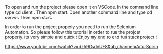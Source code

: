 To open and run the project please open it on VSCode.
In the command line type cd client .
Then npm start.
Open another command line and type cd server.
Then npm start.

In order to run the project properly you need to run the Selenium Automation.
So please follow this tutorial in order to run the projcet properly.
Its very simple and quick ! 
Enjoy my end to end full stack project ! 

https://www.youtube.com/watch?v=dz59GsdvUF8&ab_channel=ArturSpirin
